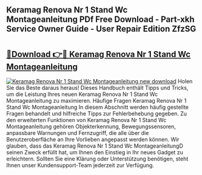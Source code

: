 ## Keramag Renova Nr 1 Stand Wc Montageanleitung PDf Free Download - Part-xkh Service Owner Guide - User Repair Edition ZfzSG

# <h2><a href="http://df8i6j6.blite.top/?on=Keramag+Renova+Nr+1+Stand+Wc+Montageanleitung">🔗Download 👉🔴 Keramag Renova Nr 1 Stand Wc Montageanleitung</a></h2>

[![Keramag Renova Nr 1 Stand Wc Montageanleitung new download](https://i.imgur.com/lujVjoI.png)](http://df8i6j6.blite.top/?on=Keramag+Renova+Nr+1+Stand+Wc+Montageanleitung)
Holen Sie das Beste daraus heraus! Dieses Handbuch enthält Tipps und Tricks, um die Leistung Ihres neuen Keramag Renova Nr 1 Stand Wc Montageanleitung zu maximieren. Häufige Fragen Keramag Renova Nr 1 Stand Wc Montageanleitung In diesem Abschnitt werden häufig gestellte Fragen behandelt und hilfreiche Tipps zur Fehlerbehebung gegeben. Zu den erweiterten Funktionen von Keramag Renova Nr 1 Stand Wc Montageanleitung gehören Objekterkennung, Bewegungssensoren, anpassbare Warnungen und Fernzugriff, die alle über die Benutzeroberfläche an Ihre Vorlieben angepasst werden können. Wir glauben, dass das Keramag Renova Nr 1 Stand Wc MontageanleitungD seinen Zweck erfüllt hat, um Ihnen den Einstieg in Ihr neues Gadget zu erleichtern. Sollten Sie eine Klärung oder Unterstützung benötigen, steht Ihnen unser Kundensupport-Team jederzeit zur Verfügung.
